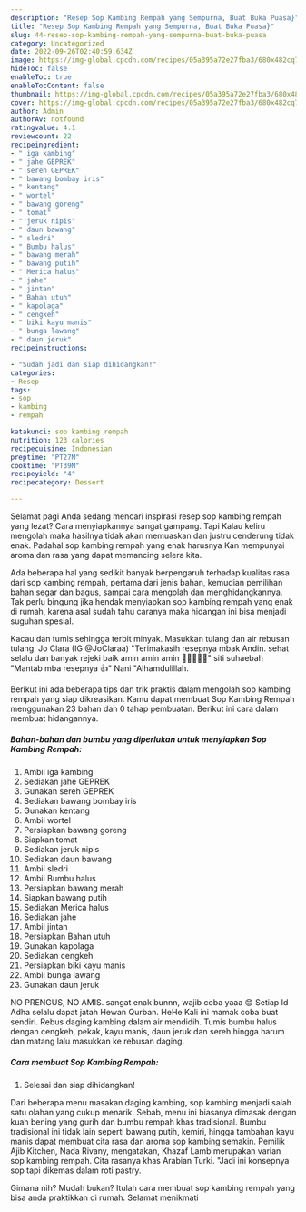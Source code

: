 ```yaml
---
description: "Resep Sop Kambing Rempah yang Sempurna, Buat Buka Puasa}"
title: "Resep Sop Kambing Rempah yang Sempurna, Buat Buka Puasa}"
slug: 44-resep-sop-kambing-rempah-yang-sempurna-buat-buka-puasa
category: Uncategorized
date: 2022-09-26T02:40:59.634Z
image: https://img-global.cpcdn.com/recipes/05a395a72e27fba3/680x482cq70/sop-kambing-rempah-foto-resep-utama.jpg
hideToc: false
enableToc: true
enableTocContent: false
thumbnail: https://img-global.cpcdn.com/recipes/05a395a72e27fba3/680x482cq70/sop-kambing-rempah-foto-resep-utama.jpg
cover: https://img-global.cpcdn.com/recipes/05a395a72e27fba3/680x482cq70/sop-kambing-rempah-foto-resep-utama.jpg
author: Admin
authorAv: notfound
ratingvalue: 4.1
reviewcount: 22
recipeingredient:
- " iga kambing"
- " jahe GEPREK"
- " sereh GEPREK"
- " bawang bombay iris"
- " kentang"
- " wortel"
- " bawang goreng"
- " tomat"
- " jeruk nipis"
- " daun bawang"
- " sledri"
- " Bumbu halus"
- " bawang merah"
- " bawang putih"
- " Merica halus"
- " jahe"
- " jintan"
- " Bahan utuh"
- " kapolaga"
- " cengkeh"
- " biki kayu manis"
- " bunga lawang"
- " daun jeruk"
recipeinstructions:

- "Sudah jadi dan siap dihidangkan!"
categories:
- Resep
tags:
- sop
- kambing
- rempah

katakunci: sop kambing rempah 
nutrition: 123 calories
recipecuisine: Indonesian
preptime: "PT27M"
cooktime: "PT39M"
recipeyield: "4"
recipecategory: Dessert

---
```



Selamat pagi Anda sedang mencari inspirasi resep sop kambing rempah yang lezat? Cara menyiapkannya sangat gampang. Tapi Kalau keliru mengolah maka hasilnya tidak akan memuaskan dan justru cenderung tidak enak. Padahal sop kambing rempah yang enak harusnya Kan mempunyai aroma dan rasa yang dapat memancing selera kita.


Ada beberapa hal yang sedikit banyak berpengaruh terhadap kualitas rasa dari sop kambing rempah, pertama dari jenis bahan, kemudian pemilihan bahan segar dan bagus, sampai cara mengolah dan menghidangkannya. Tak perlu bingung jika hendak menyiapkan sop kambing rempah yang enak di rumah, karena asal sudah tahu caranya maka hidangan ini bisa menjadi suguhan spesial.

Kacau dan tumis sehingga terbit minyak. Masukkan tulang dan air rebusan tulang. Jo Clara (IG @JoClaraa) &#34;Terimakasih resepnya mbak Andin. sehat selalu dan banyak rejeki baik amin amin amin 🙏🏻🙏🏻😇&#34; siti suhaebah &#34;Mantab mba resepnya 👍&#34; Nani &#34;Alhamdulillah.


Berikut ini ada beberapa tips dan trik praktis dalam mengolah sop kambing rempah yang siap dikreasikan. Kamu dapat membuat Sop Kambing Rempah menggunakan 23 bahan dan 0 tahap pembuatan. Berikut ini cara dalam membuat hidangannya.

<!--inarticleads1-->

##### Bahan-bahan dan bumbu yang diperlukan untuk menyiapkan Sop Kambing Rempah:

1. Ambil  iga kambing
1. Sediakan  jahe GEPREK
1. Gunakan  sereh GEPREK
1. Sediakan  bawang bombay iris
1. Gunakan  kentang
1. Ambil  wortel
1. Persiapkan  bawang goreng
1. Siapkan  tomat
1. Sediakan  jeruk nipis
1. Sediakan  daun bawang
1. Ambil  sledri
1. Ambil  Bumbu halus
1. Persiapkan  bawang merah
1. Siapkan  bawang putih
1. Sediakan  Merica halus
1. Sediakan  jahe
1. Ambil  jintan
1. Persiapkan  Bahan utuh
1. Gunakan  kapolaga
1. Sediakan  cengkeh
1. Persiapkan  biki kayu manis
1. Ambil  bunga lawang
1. Gunakan  daun jeruk


NO PRENGUS, NO AMIS. sangat enak bunnn, wajib coba yaaa 😊 Setiap Id Adha selalu dapat jatah Hewan Qurban. HeHe Kali ini mamak coba buat sendiri. Rebus daging kambing dalam air mendidih. Tumis bumbu halus dengan cengkeh, pekak, kayu manis, daun jeruk dan sereh hingga harum dan matang lalu masukkan ke rebusan daging. 

<!--inarticleads2-->

##### Cara membuat Sop Kambing Rempah:


1. Selesai dan siap dihidangkan!

Dari beberapa menu masakan daging kambing, sop kambing menjadi salah satu olahan yang cukup menarik. Sebab, menu ini biasanya dimasak dengan kuah bening yang gurih dan bumbu rempah khas tradisional. Bumbu tradisional ini tidak lain seperti bawang putih, kemiri, hingga tambahan kayu manis dapat membuat cita rasa dan aroma sop kambing semakin. Pemilik Ajib Kitchen, Nada Rivany, mengatakan, Khazaf Lamb merupakan varian sop kambing rempah. Cita rasanya khas Arabian Turki. &#34;Jadi ini konsepnya sop tapi dikemas dalam roti pastry. 

Gimana nih? Mudah bukan? Itulah cara membuat sop kambing rempah yang bisa anda praktikkan di rumah. Selamat menikmati
